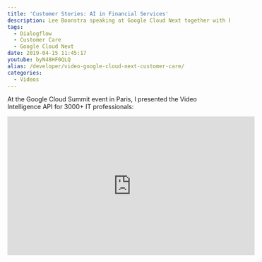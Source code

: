 ```yaml
---
title: 'Customer Stories: AI in Financial Services'
description: Lee Boonstra speaking at Google Cloud Next together with Rabobank. RaboBank will describe how they are using Dialogflow and Google Assistant to improve customer care.
tags:
  - Dialogflow
  - Customer Care
  - Google Cloud Next
date: 2019-04-15 11:45:17
youtube: byN48HF0QLQ
alias: /developer/video-google-cloud-next-customer-care/
categories:
  - Videos
---
```


At the Google Cloud Summit event in Paris, I presented the Video Intelligence API for 3000+ IT professionals: 
<!--more-->
<iframe width="560" height="315" src="https://www.youtube.com/embed/byN48HF0QLQ?start=1369" frameborder="0" allow="accelerometer; autoplay; encrypted-media; gyroscope; picture-in-picture" allowfullscreen></iframe>